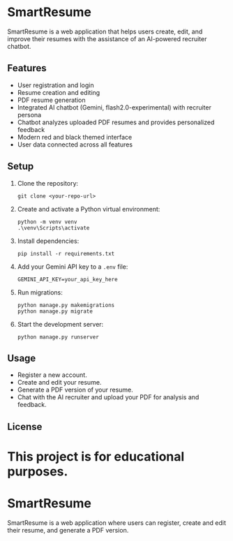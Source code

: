 # SmartResume

SmartResume is a web application that helps users create, edit, and improve their resumes with the assistance of an AI-powered recruiter chatbot.

## Features

- User registration and login
- Resume creation and editing
- PDF resume generation
- Integrated AI chatbot (Gemini, flash2.0-experimental) with recruiter persona
- Chatbot analyzes uploaded PDF resumes and provides personalized feedback
- Modern red and black themed interface
- User data connected across all features

## Setup

1. Clone the repository:
   ```
   git clone <your-repo-url>
   ```

2. Create and activate a Python virtual environment:
   ```
   python -m venv venv
   .\venv\Scripts\activate
   ```

3. Install dependencies:
   ```
   pip install -r requirements.txt
   ```

4. Add your Gemini API key to a `.env` file:
   ```
   GEMINI_API_KEY=your_api_key_here
   ```

5. Run migrations:
   ```
   python manage.py makemigrations
   python manage.py migrate
   ```

6. Start the development server:
   ```
   python manage.py runserver
   ```

## Usage

- Register a new account.
- Create and edit your resume.
- Generate a PDF version of your resume.
- Chat with the AI recruiter and upload your PDF for analysis and feedback.

## License

This project is for educational purposes.
=======
# SmartResume
SmartResume is a web application where users can register, create and edit their resume, and generate a PDF version. 
